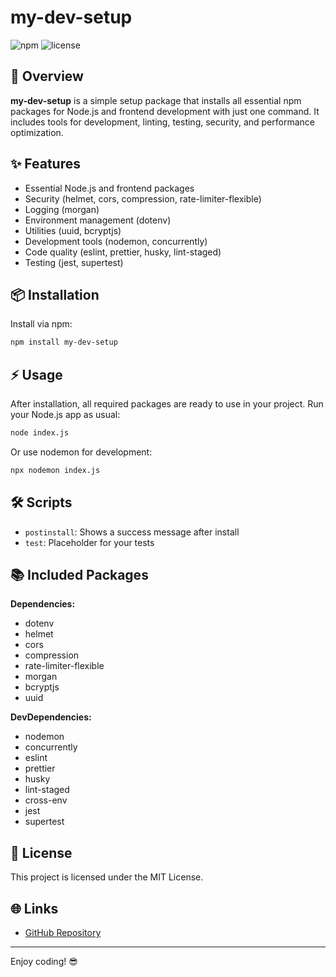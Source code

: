 # my-dev-setup

![npm](https://img.shields.io/npm/v/my-dev-setup?style=flat-square)
![license](https://img.shields.io/github/license/Maharab2134/my-dev-setup?style=flat-square)

## 🚀 Overview

**my-dev-setup** is a simple setup package that installs all essential npm packages for Node.js and frontend development with just one command. It includes tools for development, linting, testing, security, and performance optimization.

## ✨ Features

- Essential Node.js and frontend packages
- Security (helmet, cors, compression, rate-limiter-flexible)
- Logging (morgan)
- Environment management (dotenv)
- Utilities (uuid, bcryptjs)
- Development tools (nodemon, concurrently)
- Code quality (eslint, prettier, husky, lint-staged)
- Testing (jest, supertest)

## 📦 Installation

Install via npm:

```bash
npm install my-dev-setup
```

## ⚡ Usage

After installation, all required packages are ready to use in your project. Run your Node.js app as usual:

```bash
node index.js
```

Or use nodemon for development:

```bash
npx nodemon index.js
```

## 🛠 Scripts

- `postinstall`: Shows a success message after install
- `test`: Placeholder for your tests

## 📚 Included Packages

**Dependencies:**

- dotenv
- helmet
- cors
- compression
- rate-limiter-flexible
- morgan
- bcryptjs
- uuid

**DevDependencies:**

- nodemon
- concurrently
- eslint
- prettier
- husky
- lint-staged
- cross-env
- jest
- supertest

## 📝 License

This project is licensed under the MIT License.

## 🌐 Links

- [GitHub Repository](https://github.com/Maharab2134/my-dev-setup)

---

Enjoy coding! 😎
